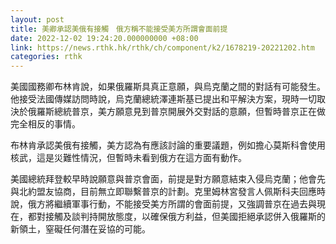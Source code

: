 ```yaml
---
layout: post
title: 美卿承認美俄有接觸　俄方稱不能接受美方所謂會面前提
date: 2022-12-02 19:24:20.000000000 +08:00
link: https://news.rthk.hk/rthk/ch/component/k2/1678219-20221202.htm
categories: rthk
---
```


美國國務卿布林肯說，如果俄羅斯具真正意願，與烏克蘭之間的對話有可能發生。他接受法國傳媒訪問時說，烏克蘭總統澤連斯基已提出和平解決方案，現時一切取決於俄羅斯總統普京，美方願意見到普京開展外交對話的意願，但暫時普京正在做完全相反的事情。

布林肯承認美俄有接觸，美方認為有應該討論的重要議題，例如擔心莫斯科會使用核武，這是災難性情況，但暫時未看到俄方在這方面有動作。

美國總統拜登較早時說願意與普京會面，前提是對方願意結束入侵烏克蘭；他會先與北約盟友協商，目前無立即聯繫普京的計劃。克里姆林宮發言人佩斯科夫回應時說，俄方將繼續軍事行動，不能接受美方所謂的會面前提，又強調普京在過去與現在，都對接觸及談判持開放態度，以確保俄方利益，但美國拒絕承認併入俄羅斯的新領土，窒礙任何潛在妥協的可能。

